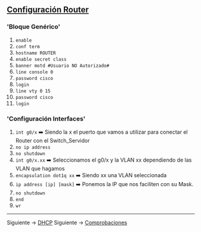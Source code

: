## [Configuración Router](README.md)

### 'Bloque Genérico'

1. `enable`
2. `conf term`
3. `hostname ROUTER`
4. `enable secret class`
5. `banner motd #Usuario NO Autorizado#`
6. `line console 0`
7. `password cisco`
8. `login`
9. `line vty 0 15`
10. `password cisco`
11. `login`

### 'Configuración Interfaces'

1. `int g0/x` ➡️ Siendo la x el puerto que vamos a utilizar para conectar el Router con el Switch_Servidor
2. `no ip address`
3. `no shutdown`
4. `int g0/x.xx` ➡️ Seleccionamos el g0/x y la VLAN xx dependiendo de las VLAN que hagamos
5. `encapsulation dot1q xx` ➡️ Siendo xx una VLAN seleccionada
6. `ip address [ip] [mask]` ➡️ Ponemos la IP que nos faciliten con su Mask.
7. `no shutdown`
8. `end`
9. `wr`

---
Siguiente -> [DHCP](dhcp.md)
Siguiente -> [Comprobaciones](comprobaciones.md)
